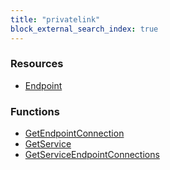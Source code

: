 ```yaml
---
title: "privatelink"
block_external_search_index: true
---
```


<!-- WARNING: this file was generated by Pulumi Docs Generator. -->
<!-- Do not edit by hand unless you're certain you know what you are doing! -->

<style>
  table td p { margin-top: 0; margin-bottom: 0; }
</style>

<h3>Resources</h3>
<ul class="api">
    <li><a href="endpoint"><span class="symbol resource"></span>Endpoint</a></li>
</ul>

<h3>Functions</h3>
<ul class="api">
    <li><a href="getendpointconnection"><span class="symbol datasource"></span>GetEndpointConnection</a></li>
    <li><a href="getservice"><span class="symbol datasource"></span>GetService</a></li>
    <li><a href="getserviceendpointconnections"><span class="symbol datasource"></span>GetServiceEndpointConnections</a></li>
</ul>

